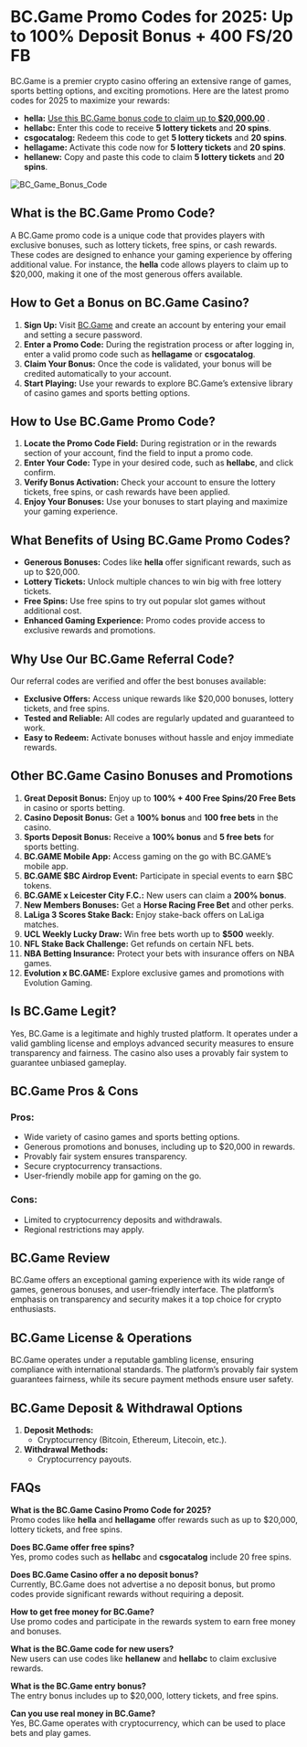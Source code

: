 # BC.Game Promo Codes for 2025: Up to 100% Deposit Bonus + 400 FS/20 FB

BC.Game is a premier crypto casino offering an extensive range of games, sports betting options, and exciting promotions. Here are the latest promo codes for 2025 to maximize your rewards:

*   **hella:** [Use this BC.Game bonus code to claim up to **$20,000.00**](https://partnerbcgame.com/db6f7f763) .
*   **hellabc:** Enter this code to receive **5 lottery tickets** and **20 spins**.
*   **csgocatalog:** Redeem this code to get **5 lottery tickets** and **20 spins**.
*   **hellagame:** Activate this code now for **5 lottery tickets** and **20 spins**.
*   **hellanew:** Copy and paste this code to claim **5 lottery tickets** and **20 spins**.

![BC_Game_Bonus_Code](https://github.com/user-attachments/assets/1d8e748e-ae91-4e15-a0be-0270e536e93c)

## What is the BC.Game Promo Code?

A BC.Game promo code is a unique code that provides players with exclusive bonuses, such as lottery tickets, free spins, or cash rewards. These codes are designed to enhance your gaming experience by offering additional value. For instance, the **hella** code allows players to claim up to $20,000, making it one of the most generous offers available.

## How to Get a Bonus on BC.Game Casino?

1.  **Sign Up:** Visit [BC.Game](https://partnerbcgame.com/db6f7f763) and create an account by entering your email and setting a secure password.
2.  **Enter a Promo Code:** During the registration process or after logging in, enter a valid promo code such as **hellagame** or **csgocatalog**.
3.  **Claim Your Bonus:** Once the code is validated, your bonus will be credited automatically to your account.
4.  **Start Playing:** Use your rewards to explore BC.Game’s extensive library of casino games and sports betting options.

## How to Use BC.Game Promo Code?

1.  **Locate the Promo Code Field:** During registration or in the rewards section of your account, find the field to input a promo code.
2.  **Enter Your Code:** Type in your desired code, such as **hellabc**, and click confirm.
3.  **Verify Bonus Activation:** Check your account to ensure the lottery tickets, free spins, or cash rewards have been applied.
4.  **Enjoy Your Bonuses:** Use your bonuses to start playing and maximize your gaming experience.

## What Benefits of Using BC.Game Promo Codes?

*   **Generous Bonuses:** Codes like **hella** offer significant rewards, such as up to $20,000.
*   **Lottery Tickets:** Unlock multiple chances to win big with free lottery tickets.
*   **Free Spins:** Use free spins to try out popular slot games without additional cost.
*   **Enhanced Gaming Experience:** Promo codes provide access to exclusive rewards and promotions.

## Why Use Our BC.Game Referral Code?

Our referral codes are verified and offer the best bonuses available:

*   **Exclusive Offers:** Access unique rewards like $20,000 bonuses, lottery tickets, and free spins.
*   **Tested and Reliable:** All codes are regularly updated and guaranteed to work.
*   **Easy to Redeem:** Activate bonuses without hassle and enjoy immediate rewards.

## Other BC.Game Casino Bonuses and Promotions

1.  **Great Deposit Bonus:** Enjoy up to **100% + 400 Free Spins/20 Free Bets** in casino or sports betting.
2.  **Casino Deposit Bonus:** Get a **100% bonus** and **100 free bets** in the casino.
3.  **Sports Deposit Bonus:** Receive a **100% bonus** and **5 free bets** for sports betting.
4.  **BC.GAME Mobile App:** Access gaming on the go with BC.GAME’s mobile app.
5.  **BC.GAME $BC Airdrop Event:** Participate in special events to earn $BC tokens.
6.  **BC.GAME x Leicester City F.C.:** New users can claim a **200% bonus**.
7.  **New Members Bonuses:** Get a **Horse Racing Free Bet** and other perks.
8.  **LaLiga 3 Scores Stake Back:** Enjoy stake-back offers on LaLiga matches.
9.  **UCL Weekly Lucky Draw:** Win free bets worth up to **$500** weekly.
10.  **NFL Stake Back Challenge:** Get refunds on certain NFL bets.
11.  **NBA Betting Insurance:** Protect your bets with insurance offers on NBA games.
12.  **Evolution x BC.GAME:** Explore exclusive games and promotions with Evolution Gaming.

## Is BC.Game Legit?

Yes, BC.Game is a legitimate and highly trusted platform. It operates under a valid gambling license and employs advanced security measures to ensure transparency and fairness. The casino also uses a provably fair system to guarantee unbiased gameplay.

## BC.Game Pros & Cons

### Pros:

*   Wide variety of casino games and sports betting options.
*   Generous promotions and bonuses, including up to $20,000 in rewards.
*   Provably fair system ensures transparency.
*   Secure cryptocurrency transactions.
*   User-friendly mobile app for gaming on the go.

### Cons:

*   Limited to cryptocurrency deposits and withdrawals.
*   Regional restrictions may apply.

## BC.Game Review

BC.Game offers an exceptional gaming experience with its wide range of games, generous bonuses, and user-friendly interface. The platform’s emphasis on transparency and security makes it a top choice for crypto enthusiasts.

## BC.Game License & Operations

BC.Game operates under a reputable gambling license, ensuring compliance with international standards. The platform’s provably fair system guarantees fairness, while its secure payment methods ensure user safety.

## BC.Game Deposit & Withdrawal Options

1.  **Deposit Methods:**
    *   Cryptocurrency (Bitcoin, Ethereum, Litecoin, etc.).
2.  **Withdrawal Methods:**
    *   Cryptocurrency payouts.

## FAQs

**What is the BC.Game Casino Promo Code for 2025?**  
Promo codes like **hella** and **hellagame** offer rewards such as up to $20,000, lottery tickets, and free spins.

**Does BC.Game offer free spins?**  
Yes, promo codes such as **hellabc** and **csgocatalog** include 20 free spins.

**Does BC.Game Casino offer a no deposit bonus?**  
Currently, BC.Game does not advertise a no deposit bonus, but promo codes provide significant rewards without requiring a deposit.

**How to get free money for BC.Game?**  
Use promo codes and participate in the rewards system to earn free money and bonuses.

**What is the BC.Game code for new users?**  
New users can use codes like **hellanew** and **hellabc** to claim exclusive rewards.

**What is the BC.Game entry bonus?**  
The entry bonus includes up to $20,000, lottery tickets, and free spins.

**Can you use real money in BC.Game?**  
Yes, BC.Game operates with cryptocurrency, which can be used to place bets and play games.
